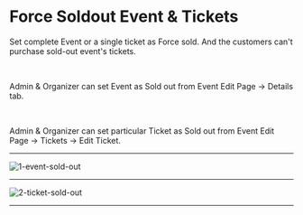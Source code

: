 # Force Soldout Event & Tickets

Set complete Event or a single ticket as Force sold. And the customers can't purchase sold-out event's tickets.

<br>

Admin & Organizer can set Event as Sold out from Event Edit Page -> Details tab.

<br>

Admin & Organizer can set particular Ticket as Sold out from Event Edit Page -> Tickets -> Edit Ticket.

---

![1-event-sold-out](https://eventmie-pro-docs.classiebit.com//images/fullyloaded/1-event-sold-out.png "1-event-sold-out")

---

![2-ticket-sold-out](https://eventmie-pro-docs.classiebit.com//images/fullyloaded/2-ticket-sold-out.png "2-ticket-sold-out")

---